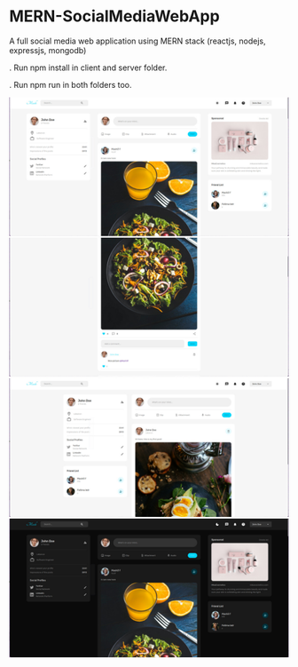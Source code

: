 # MERN-SocialMediaWebApp
A full social media web application using MERN stack (reactjs, nodejs, expressjs, mongodb)

. Run npm install in client and server folder.

. Run npm run in both folders too.

![App Screenshot](./sm1.jpg)
![App Screenshot](./sm2.jpg)
![App Screenshot](./sm3.jpg)
![App Screenshot](./sm4.jpg)
